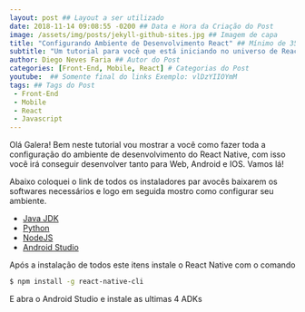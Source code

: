 ```yaml
---
layout: post ## Layout a ser utilizado
date: 2018-11-14 09:08:55 -0200 ## Data e Hora da Criação do Post
image: /assets/img/posts/jekyll-github-sites.jpg ## Imagem de capa
title: "Configurando Ambiente de Desenvolvimento React" ## Mínimo de 35 Caracteres e Máximo de 50.
subtitle: "Um tutorial para você que está iniciando no universo de React Native." ## Mínimo de 35 Caracteres e Máximo de 80.
author: Diego Neves Faria ## Autor do Post
categories: [Front-End, Mobile, React] # Categorias do Post
youtube:  ## Somente final do links Exemplo: vlDzYIIOYmM
tags: ## Tags do Post
 - Front-End
 - Mobile
 - React
 - Javascript
---
```


 Olá Galera! Bem neste tutorial vou mostrar a você como fazer toda a configuração do ambiente de desenvolvimento do React Native, com isso você irá conseguir desenvolver tanto para Web, Android e IOS. Vamos lá!

 Abaixo coloquei o link de todos os instaladores par avocês baixarem os softwares necessários e logo em seguida mostro como configurar seu ambiente.
 
 * [Java JDK](https://www.oracle.com/technetwork/java/javase/downloads/index.html)
 * [Python](https://www.python.org/)
 * [NodeJS](https://nodejs.org/en/)
 * [Android Studio](https://developer.android.com/studio/)

Após a instalação de todos este itens instale o React Native com o comando

```sh
$ npm install -g react-native-cli
```

E abra o Android Studio e instale as ultimas 4 ADKs


